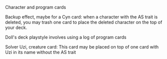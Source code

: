 Character and program cards

Backup effect, maybe for a Cyn card: when a character with the AS trait is deleted, you may trash one card to place the deleted character on the top of your deck.

Doll's deck playstyle involves using a log of program cards

Solver Uzi, creature card: This card may be placed on top of one card with Uzi in its name without the AS trait
